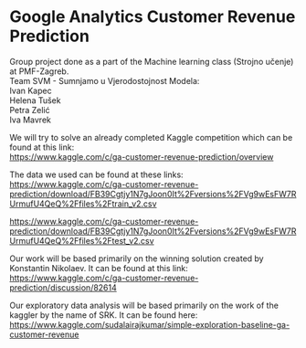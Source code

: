 # Google Analytics Customer Revenue Prediction
Group project done as a part of the Machine learning class (Strojno učenje) at PMF-Zagreb.\
Team SVM - Sumnjamo u Vjerodostojnost Modela:\
Ivan Kapec\
Helena Tušek\
Petra Zelić\
Iva Mavrek

We will try to solve an already completed Kaggle competition which can be found at this link:\
https://www.kaggle.com/c/ga-customer-revenue-prediction/overview

The data we used can be found at these links:\
https://www.kaggle.com/c/ga-customer-revenue-prediction/download/FB39Cgtjy1N7gJoon0It%2Fversions%2FVg9wEsFW7RUrmufU4QeQ%2Ffiles%2Ftrain_v2.csv

https://www.kaggle.com/c/ga-customer-revenue-prediction/download/FB39Cgtjy1N7gJoon0It%2Fversions%2FVg9wEsFW7RUrmufU4QeQ%2Ffiles%2Ftest_v2.csv

Our work will be based primarily on the winning solution created by Konstantin Nikolaev. It can be found at this link:\
https://www.kaggle.com/c/ga-customer-revenue-prediction/discussion/82614

Our exploratory data analysis will be based primarily on the work of the kaggler by the name of SRK. It can be found here:\
https://www.kaggle.com/sudalairajkumar/simple-exploration-baseline-ga-customer-revenue
